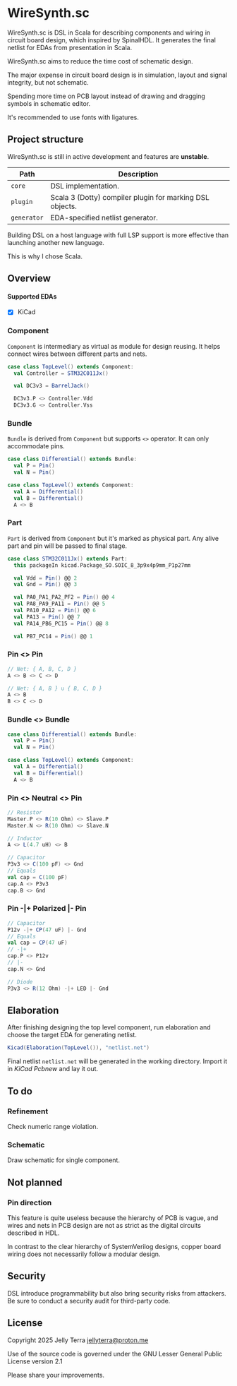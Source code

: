 # WireSynth.sc

WireSynth.sc is DSL in Scala for describing components and wiring in circuit board design, which inspired by SpinalHDL.
It generates the final netlist for EDAs from presentation in Scala.

WireSynth.sc aims to reduce the time cost of schematic design.

The major expense in circuit board design is in simulation, layout and signal integrity, but not schematic.

Spending more time on PCB layout instead of drawing and dragging symbols in schematic editor.

It's recommended to use fonts with ligatures.

## Project structure

WireSynth.sc is still in active development and features are **unstable**.

| Path        | Description                                              |
|-------------|----------------------------------------------------------|
| `core`      | DSL implementation.                                      |
| `plugin`    | Scala 3 (Dotty) compiler plugin for marking DSL objects. |
| `generator` | EDA-specified netlist generator.                         |

Building DSL on a host language with full LSP support is more effective than launching another new language.

This is why I chose Scala.

## Overview

#### Supported EDAs

- [x] KiCad

### Component

`Component` is intermediary as virtual as module for design reusing.
It helps connect wires between different parts and nets.

```scala
case class TopLevel() extends Component:
  val Controller = STM32C011Jx()

  val DC3v3 = BarrelJack()

  DC3v3.P <> Controller.Vdd
  DC3v3.G <> Controller.Vss
```

### Bundle

`Bundle` is derived from `Component` but supports `<>` operator.
It can only accommodate pins.

```scala
case class Differential() extends Bundle:
  val P = Pin()
  val N = Pin()

case class TopLevel() extends Component:
  val A = Differential()
  val B = Differential()
  A <> B
```

### Part

`Part` is derived from `Component` but it's marked as physical part.
Any alive part and pin will be passed to final stage.

```scala
case class STM32C011Jx() extends Part:
  this packageIn kicad.Package_SO.SOIC_8_3p9x4p9mm_P1p27mm

  val Vdd = Pin() @@ 2
  val Gnd = Pin() @@ 3

  val PA0_PA1_PA2_PF2 = Pin() @@ 4
  val PA8_PA9_PA11 = Pin() @@ 5
  val PA10_PA12 = Pin() @@ 6
  val PA13 = Pin() @@ 7
  val PA14_PB6_PC15 = Pin() @@ 8

  val PB7_PC14 = Pin() @@ 1
```

### Pin <> Pin

```scala
// Net: { A, B, C, D }
A <> B <> C <> D

// Net: { A, B } ∪ { B, C, D }
A <> B
B <> C <> D
```

### Bundle <> Bundle

```scala
case class Differential() extends Bundle:
  val P = Pin()
  val N = Pin()

case class TopLevel() extends Component:
  val A = Differential()
  val B = Differential()
  A <> B
```

### Pin <> Neutral <> Pin

```scala
// Resistor
Master.P <> R(10 Ohm) <> Slave.P
Master.N <> R(10 Ohm) <> Slave.N

// Inductor
A <> L(4.7 uH) <> B

// Capacitor
P3v3 <> C(100 pF) <> Gnd
// Equals
val cap = C(100 pF)
cap.A <> P3v3
cap.B <> Gnd
```

### Pin -|+ Polarized |- Pin

```scala
// Capacitor
P12v -|+ CP(47 uF) |- Gnd
// Equals
val cap = CP(47 uF)
// -|+
cap.P <> P12v
// |-
cap.N <> Gnd

// Diode
P3v3 <> R(12 Ohm) -|+ LED |- Gnd
```

## Elaboration

After finishing designing the top level component, run elaboration and choose the target EDA for generating netlist.

```scala
Kicad(Elaboration(TopLevel()), "netlist.net")
```

Final netlist `netlist.net` will be generated in the working directory.
Import it in *KiCad Pcbnew* and lay it out.

## To do

### Refinement

Check numeric range violation.

### Schematic

Draw schematic for single component.

## Not planned

### Pin direction

This feature is quite useless because the hierarchy of PCB is vague, and wires and nets in PCB design are not as strict as the digital circuits described in HDL.

In contrast to the clear hierarchy of SystemVerilog designs, copper board wiring does not necessarily follow a modular design.

## Security

DSL introduce programmability but also bring security risks from attackers.
Be sure to conduct a security audit for third-party code.

## License

Copyright 2025 Jelly Terra <jellyterra@proton.me>

Use of the source code is governed under the GNU Lesser General Public License version 2.1

Please share your improvements.
